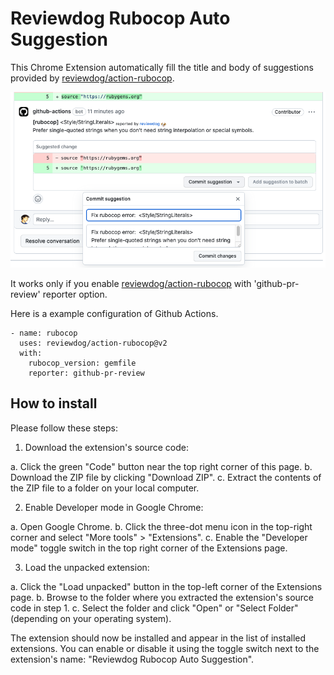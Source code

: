 # Reviewdog Rubocop Auto Suggestion

This Chrome Extension automatically fill the title and body of suggestions provided by [reviewdog/action-rubocop](https://github.com/reviewdog/action-rubocop).

![capture](capture.png)

It works only if you enable [reviewdog/action-rubocop](https://github.com/reviewdog/action-rubocop) with 'github-pr-review' reporter option.

Here is a example configuration of Github Actions.

```
- name: rubocop
  uses: reviewdog/action-rubocop@v2
  with:
    rubocop_version: gemfile
    reporter: github-pr-review
```

## How to install

Please follow these steps:

1. Download the extension's source code:

a. Click the green "Code" button near the top right corner of this page.
b. Download the ZIP file by clicking "Download ZIP".
c. Extract the contents of the ZIP file to a folder on your local computer.

2. Enable Developer mode in Google Chrome:

a. Open Google Chrome.
b. Click the three-dot menu icon in the top-right corner and select "More tools" > "Extensions".
c. Enable the "Developer mode" toggle switch in the top right corner of the Extensions page.

3. Load the unpacked extension:

a. Click the "Load unpacked" button in the top-left corner of the Extensions page.
b. Browse to the folder where you extracted the extension's source code in step 1.
c. Select the folder and click "Open" or "Select Folder" (depending on your operating system).

The extension should now be installed and appear in the list of installed extensions. You can enable or disable it using the toggle switch next to the extension's name: "Reviewdog Rubocop Auto Suggestion".
